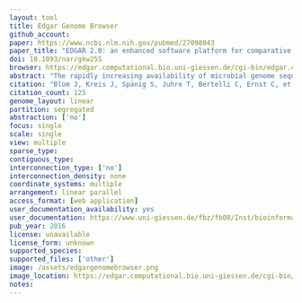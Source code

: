 ```yaml
---
layout: tool 
title: Edgar Genome Browser
github_account: 
paper: https://www.ncbi.nlm.nih.gov/pubmed/27098043
paper_title: "EDGAR 2.0: an enhanced software platform for comparative gene content analyses."
doi: 10.1093/nar/gkw255
browser: https://edgar.computational.bio.uni-giessen.de/cgi-bin/edgar.cgi?action=view&type=genomeBrowser&project=EDGAR_Aerococcus
abstract: "The rapidly increasing availability of microbial genome sequences has led to a growing demand for bioinformatics software tools that support the functional analysis based on the comparison of closely related genomes. By utilizing comparative approaches on gene level it is possible to gain insights into the core genes which represent the set of shared features for a set of organisms under study. Vice versa singleton genes can be identified to elucidate the specific properties of an individual genome. Since initial publication, the EDGAR platform has become one of the most established software tools in the field of comparative genomics. Over the last years, the software has been continuously improved and a large number of new analysis features have been added. For the new version, EDGAR 2.0, the gene orthology estimation approach was newly designed and completely re-implemented. Among other new features, EDGAR 2.0 provides extended phylogenetic analysis features like AAI (Average Amino Acid Identity) and ANI (Average Nucleotide Identity) matrices, genome set size statistics and modernized visualizations like interactive synteny plots or Venn diagrams. Thereby, the software supports a quick and user-friendly survey of evolutionary relationships between microbial genomes and simplifies the process of obtaining new biological insights into their differential gene content. All features are offered to the scientific community via a web-based and therefore platform-independent user interface, which allows easy browsing of precomputed datasets. The web server is accessible at http://edgar.computational.bio."
citation: "Blom J, Kreis J, Spänig S, Juhre T, Bertelli C, Ernst C, et al. EDGAR 2.0: an enhanced software platform for comparative gene content analyses. Nucleic Acids Res. academic.oup.com; 2016;44: W22–8."
citation_count: 125
genome_layout: linear
partition: segregated
abstraction: ['no']
focus: single
scale: single
view: multiple
sparse_type: 
contiguous_type: 
interconnection_type: ['no']
interconnection_density: none
coordinate_systems: multiple
arrangement: linear parallel
access_format: [web application]
user_documentation_availability: yes
user_documentation: https://www.uni-giessen.de/fbz/fb08/Inst/bioinformatik/software/EDGAR/documentation
pub_year: 2016
license: unavailable
license_form: unknown
supported_species: 
supported_files: ['other']
image: /assets/edgargenomebrowser.png
image_location: https://edgar.computational.bio.uni-giessen.de/cgi-bin/edgar.cgi
notes: 
---
```

